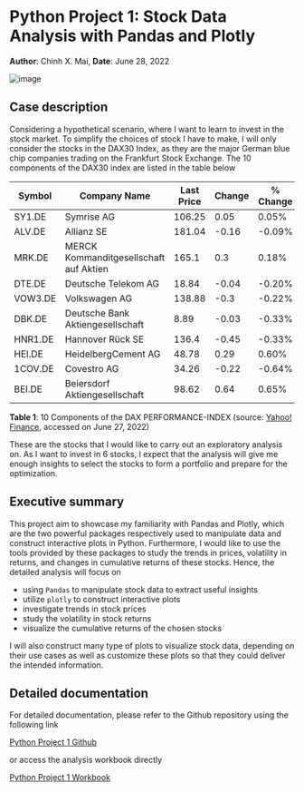 # Python Project 1: Stock Data Analysis with Pandas and Plotly

**Author**: Chinh X. Mai, **Date**: June 28, 2022

![image](https://user-images.githubusercontent.com/89245616/177420896-71b8076f-738d-4b42-b592-4694cf9ff4a1.png)

## Case description

Considering a hypothetical scenario, where I want to learn to invest in the stock market. To simplify the choices of stock I have to make, I will only consider the stocks in the DAX30 Index, as they are the major German blue chip companies trading on the Frankfurt Stock Exchange. The 10 components of the DAX30 index are listed in the table below

| Symbol  | Company Name                                | Last Price | Change | % Change | Volume     |
| ------- | ------------------------------------------- | ---------- | ------ | -------- | ---------- |
| SY1.DE  | Symrise AG                                  | 106.25     | 0.05   | 0.05%    | 277,156    |
| ALV.DE  | Allianz SE                                  | 181.04     | \-0.16 | \-0.09%  | 1,069,053  |
| MRK.DE  | MERCK Kommanditgesellschaft auf Aktien      | 165.1      | 0.3    | 0.18%    | 313,644    |
| DTE.DE  | Deutsche Telekom AG                         | 18.84      | \-0.04 | \-0.20%  | 6,880,550  |
| VOW3.DE | Volkswagen AG                               | 138.88     | \-0.3  | \-0.22%  | 913,070    |
| DBK.DE  | Deutsche Bank Aktiengesellschaft            | 8.89       | \-0.03 | \-0.33%  | 10,112,593 |
| HNR1.DE | Hannover Rück SE                            | 136.4      | \-0.45 | \-0.33%  | 95,892     |
| HEI.DE  | HeidelbergCement AG                         | 48.78      | 0.29   | 0.60%    | 623,977    |
| 1COV.DE | Covestro AG                                 | 34.26      | \-0.22 | \-0.64%  | 982,911    |
| BEI.DE  | Beiersdorf Aktiengesellschaft               | 98.62      | 0.64   | 0.65%    | 246,097    |

**Table 1**: 10 Components of the DAX PERFORMANCE-INDEX (source: [Yahoo! Finance](https://finance.yahoo.com/quote/%5EGDAXI/components?p=%5EGDAXI), accessed on June 27, 2022)

These are the stocks that I would like to carry out an exploratory analysis on. As I want to invest in 6 stocks, I expect that the analysis will give me enough insights to select the stocks to form a portfolio and prepare for the optimization.

## Executive summary

This project aim to showcase my familiarity with Pandas and Plotly, which are the two powerful packages respectively used to manipulate data and construct interactive plots in Python. Furthermore, I would like to use the tools provided by these packages to study the trends in prices, volatility in returns, and changes in cumulative returns of these stocks. Hence, the detailed analysis will focus on

* using `Pandas` to manipulate stock data to extract useful insights
* utilize `plotly` to construct interactive plots
* investigate trends in stock prices
* study the volatility in stock returns
* visualize the cumulative returns of the chosen stocks

I will also construct many type of plots to visualize stock data, depending on their use cases as well as customize these plots so that they could deliver the intended information.

## Detailed documentation

For detailed documentation, please refer to the Github repository using the following link

[Python Project 1 Github](https://github.com/ChinhMaiGit/Project-Python-1/)

or access the analysis workbook directly

[Python Project 1 Workbook](/html/project1.html)
